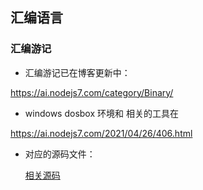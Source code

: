 ## 汇编语言

### 汇编游记

- 汇编游记已在博客更新中：

https://ai.nodejs7.com/category/Binary/

- windows dosbox 环境和 相关的工具在

https://ai.nodejs7.com/2021/04/26/406.html

- 对应的源码文件：

  [相关源码](./windows/dos/asm)